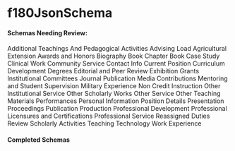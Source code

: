 # f180JsonSchema

#### Schemas Needing Review:
Additional Teachings And Pedagogical Activities
Advising Load 
Agricultural Extension
Awards and Honors
Biography
Book Chapter
Book
Case Study
Clinical Work
Community Service
Contact Info
Current Position
Curriculum Development
Degrees
Editorial and Peer Review
Exhibition
Grants
Institutional Committees
Journal Publication
Media Contributions
Mentoring and Student Supervision
Military Experience
Non Credit Instruction
Other Institutional Service
Other Scholarly Works
Other Service
Other Teaching Materials
Performances
Personal Information
Position Details
Presentation
Proceedings Publication
Production
Professional Development
Professional Licensures and Certifications
Professional Service
Reassigned Duties
Review
Scholarly Activities
Teaching
Technology
Work Experience

#### Completed Schemas
